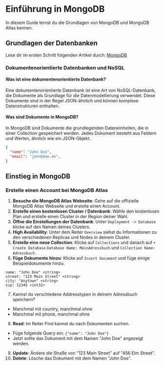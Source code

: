 # Einführung in MongoDB

In diesem Guide lernst du die Grundlagen von MongoDB und MongoDB Atlas kennen.

## Grundlagen der Datenbanken

Lese dir im ersten Schritt folgenden Artikel durch: [MongoDB](https://datascientest.com/de/mongodb)

### Dokumentenorientierte Datenbanken und NoSQL

#### Was ist eine dokumentenorientierte Datenbank?

Eine dokumentenorientierte Datenbank ist eine Art von NoSQL-Datenbank, die Dokumente als Grundlage für die Datenmodellierung verwendet. Diese Dokumente sind in der Regel JSON-ähnlich und können komplexe Datenstrukturen enthalten.

#### Was sind Dokumente in MongoDB?

In MongoDB sind Dokumente die grundlegenden Dateneinheiten, die in einer Collection gespeichert werden. Jedes Dokument besteht aus Feldern und Werten, ähnlich wie ein JSON-Objekt.

```json
{
  "name": "John Doe",
  "email": "john@doe.de",
}
```

## Einstieg in MongoDB

### Erstelle einen Account bei MongoDB Atlas

1. **Besuche die MongoDB Atlas Webseite**: Gehe auf die offizielle MongoDB Atlas Webseite und erstelle einen Account.
2. **Erstelle einen kostenlosen Cluster / Datenbank**: Wähle den kostenlosen Plan und erstelle einen Cluster in der Region deiner Wahl.
3. **Öffne die Einstellungen der Datenbank**: Unter `Deployment -> Database` klicke auf den Namen deines Clusters. 
4. **High Availability**: Unter dem Reiter `Overview` siehst du Informationen zu den verschiedenen Replicas und Nodes in deinem Cluster.
5. **Erstelle eine neue Collection**: Klicke auf `Collections` und danach auf `+ Create Database` `Database Name: MeinAdressbuch` und `Collection Name: Adressbuch`.
6. **Füge Dokumente hinzu**: Klicke auf `Insert Document` und füge einige Beispieldokumente hinzu.

```text
name: "John Doe" <string>
street: "123 Main Street" <string>
city: "Anytown" <string>
zip: 12345 <int32>
```

7. Kannst du verschiedene Addresstypen in deinem Adressbuch speichern?
  - Manchmal mit country, manchmal ohne
  - Manchmal mit phone, manchmal ohne
8. **Read**: Im Reiter Find kannst du nach Dokumenten suchen.
  - Füge folgende Query ein: `{"name": "John Doe"}`
  - Jetzt sollte das Dokument mit dem Namen "John Doe" angezeigt werden.
9. **Update**: Ändere die Straße von "123 Main Street" auf "456 Elm Street".
10. **Delete**: Lösche das Dokument mit dem Namen "John Doe".

